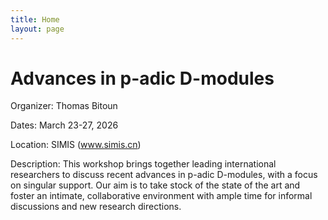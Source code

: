 ```yaml
---
title: Home
layout: page
---
```


# Advances in p-adic D-modules

Organizer: Thomas Bitoun

Dates: March 23-27, 2026

Location: SIMIS (www.simis.cn)

Description: This workshop brings together leading international researchers to discuss recent advances in p-adic D-modules, with a focus on singular support. Our aim is to take stock of the state of the art and foster an intimate, collaborative environment with ample time for informal discussions and new research directions. 
